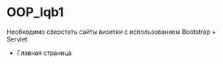 # OOP_lqb1
Необходимо сверстать сайты визитки с использованием Bootstrap + Servlet
- Главная страница
